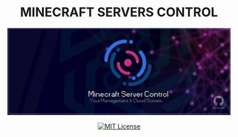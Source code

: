 <div align="center">

# MINECRAFT SERVERS CONTROL
![Banner](.idea/images/banner.png)

[![MIT License](https://img.shields.io/github/license/pl3xgaming/Purpur?&logo=github)](License)
</div>
